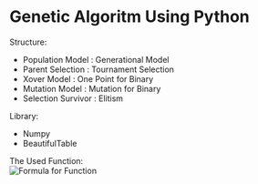 # Genetic Algoritm Using Python

Structure:

- Population Model   : Generational Model
- Parent Selection   : Tournament Selection
- Xover Model        : One Point for Binary
- Mutation Model     : Mutation for Binary
- Selection Survivor : Elitism 

Library:
- Numpy
- BeautifulTable

The Used Function:<br>
![Formula for Function](https://user-images.githubusercontent.com/30398479/111952299-7e099d00-8b17-11eb-9a6c-a0d4ee8fd86f.jpg)
